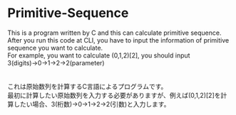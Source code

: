# Primitive-Sequence
This is a program written by C and this can calculate primitive sequence.<br>
After you run this code at CLI, you have to input the information of primitive sequence you want to calculate.<br>
For example, you want to calculate (0,1,2)[2], you should input 3(digits)→0→1→2→2(parameter)<br>
<br>
<br>
これは原始数列を計算するC言語によるプログラムです。<br>
最初に計算したい原始数列を入力する必要がありますが、例えば(0,1,2)[2]を計算したい場合、3(桁数)→0→1→2→2(引数)と入力します。
